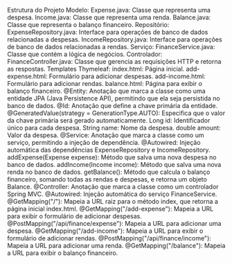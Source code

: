 Estrutura do Projeto
Modelo:
Expense.java: Classe que representa uma despesa.
Income.java: Classe que representa uma renda.
Balance.java: Classe que representa o balanço financeiro.
Repositório:
ExpenseRepository.java: Interface para operações de banco de dados relacionadas a despesas.
IncomeRepository.java: Interface para operações de banco de dados relacionadas a rendas.
Serviço:
FinanceService.java: Classe que contém a lógica de negócios.
Controlador:
FinanceController.java: Classe que gerencia as requisições HTTP e retorna as respostas.
Templates Thymeleaf:
index.html: Página inicial.
add-expense.html: Formulário para adicionar despesas.
add-income.html: Formulário para adicionar rendas.
balance.html: Página para exibir o balanço financeiro.
@Entity: Anotação que marca a classe como uma entidade JPA (Java Persistence API), permitindo que ela seja persistida no banco de dados.
@Id: Anotação que define a chave primária da entidade.
@GeneratedValue(strategy = GenerationType.AUTO): Especifica que o valor da chave primária será gerado automaticamente.
Long id: Identificador único para cada despesa.
String name: Nome da despesa.
double amount: Valor da despesa.
@Service: Anotação que marca a classe como um serviço, permitindo a injeção de dependência.
@Autowired: Injeção automática das dependências ExpenseRepository e IncomeRepository.
addExpense(Expense expense): Método que salva uma nova despesa no banco de dados.
addIncome(Income income): Método que salva uma nova renda no banco de dados.
getBalance(): Método que calcula o balanço financeiro, somando todas as rendas e despesas, e retorna um objeto Balance.
@Controller: Anotação que marca a classe como um controlador Spring MVC.
@Autowired: Injeção automática do serviço FinanceService.
@GetMapping("/"): Mapeia a URL raiz para o método index, que retorna a página inicial index.html.
@GetMapping("/add-expense"): Mapeia a URL para exibir o formulário de adicionar despesas.
@PostMapping("/api/finance/expense"): Mapeia a URL para adicionar uma despesa.
@GetMapping("/add-income"): Mapeia a URL para exibir o formulário de adicionar rendas.
@PostMapping("/api/finance/income"): Mapeia a URL para adicionar uma renda.
@GetMapping("/balance"): Mapeia a URL para exibir o balanço financeiro.
